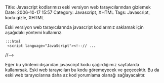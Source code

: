 Title: Javascript kodlarımızı eski versiyon web tarayıcılarından gizlemek
Date: 2006-10-17 15:57
Category: Javascript, XHTML
Tags: Javascript, kodu gizle, XHTML

Eski versiyon web tarayıcılarında javascript kodlarımız saklamak için
aşağıdaki yöntemi kullanırız.

	:::html
	 <script language="JavaScript"><!--// ...
//--></script> 

Eğer bu yöntemi dışarıdan javascirpt kodu çağırdığımız sayfalarda
kullanırsak. Eski web tarayıcıları bu kodu göremeyecek ve geçecektir. Bu
da eski web tarayıcılarına daha az kod yorumlama olanağı sağlayacaktır.

</p>

